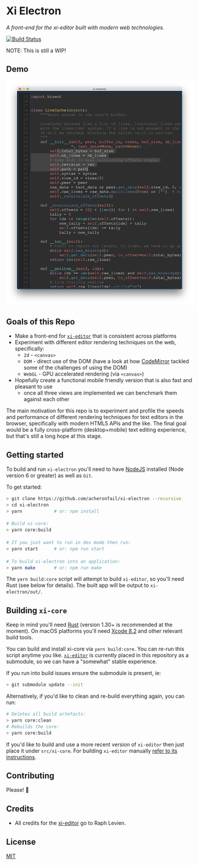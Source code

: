 # Xi Electron

_A front-end for the xi-editor built with modern web technologies._

[![Build Status](https://travis-ci.org/acheronfail/xi-electron.svg?branch=master)](https://travis-ci.org/acheronfail/xi-electron)

NOTE: This is still a WIP!

## Demo

![canvas renderer](./doc/canvas.png)

## Goals of this Repo

* Make a front-end for [`xi-editor`](https://github.com/google/xi-editor) that is consistent across platforms
* Experiment with different editor rendering techniques on the web, specifically:
    - `2d` - `<canvas>`
    - `DOM` - direct use of the DOM (have a look at how [CodeMirror](http://marijnhaverbeke.nl/blog/a-pathological-scrolling-model.html) tackled some of the challenges of using the DOM)
    - `WebGL` - GPU accelerated rendering (via `<canvas>`)
* Hopefully create a functional mobile friendly version that is also fast and pleasant to use
    - once all three views are implemented we can benchmark them against each other

The main motivation for this repo is to experiment and profile the speeds and performance of different rendering techniques for text editors in the browser, specifically with modern HTML5 APIs and the like. The final goal would be a fully cross-platform (desktop+mobile) text editing experience, but that's still a long hope at this stage.

## Getting started

To build and run `xi-electron` you'll need to have [NodeJS](https://nodejs.org) installed (Node version 6 or greater) as well as `Git`.

To get started:

```bash
> git clone https://github.com/acheronfail/xi-electron --recursive
> cd xi-electron
> yarn            # or: npm install

# Build xi-core:
> yarn core:build

# If you just want to run in dev mode then run:
> yarn start      # or: npm run start

# To build xi-electron into an application:
> yarn make       # or: npm run make
```

The `yarn build:core` script will attempt to build `xi-editor`, so you'll need Rust (see below for details).
The built app will be output to `xi-electron/out/`.

## Building `xi-core`

Keep in mind you'll need [Rust](https://www.rust-lang.org/) (version 1.30+ is recommended at the moment). On macOS platforms you'll need [Xcode 8.2](https://developer.apple.com/xcode/) and other relevant build tools.

You can build and install xi-core via `yarn build:core`. You can re-run this script anytime you like. [`xi-editor`](https://github.com/google/xi-editor) is currently placed in this repository as a submodule, so we can have a "somewhat" stable experience.

If you run into build issues ensure the submodule is present, ie:

```bash
> git submodule update --init
```

Alternatively, if you'd like to clean and re-build everything again, you can run:

```bash
# Deletes all build artefacts:
> yarn core:clean
# Rebuilds the core:
> yarn core:build
```

If you'd like to build and use a more recent version of `xi-editor` then just place it under `src/xi-core`. For building `xi-editor` manually [refer to its instructions](https://github.com/google/xi-editor#building-the-core).

## Contributing

Please! 🙏

## Credits

* All credits for the [xi-editor](https://github.com/google/xi-editor) go to Raph Levien.

## License

[MIT](LICENSE)

<!--

# TODO for `xi-electron`

- [ ] figure out how to build small xi-core/xi-syntect-plugin libs - currently they're quite large
- [ ] re-factor to be more platform portable (hopefully generate nice libs for non-electron platforms)
- [ ] implement WebGLView

-->
